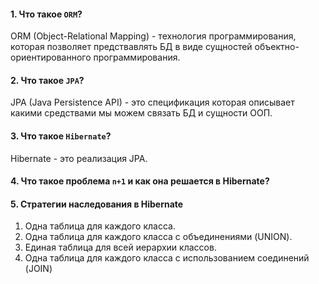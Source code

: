 #### 1. Что такое `ORM`?
ORM (Object-Relational Mapping) - технология программирования, которая позволяет предствавлять БД в виде сущностей объектно-ориентированного программирования.

#### 2. Что такое `JPA`?
JPA (Java Persistence API) - это спецификация которая описывает какими средствами мы можем связать БД и сущности ООП.

#### 3. Что такое `Hibernate`?
Hibernate - это реализация JPA. 

#### 4. Что такое проблема `n+1` и как она решается в Hibernate?

#### 5. Стратегии наследования в Hibernate
1. Одна таблица для каждого класса. 
2. Одна таблица для каждого класса с объединениями (UNION).
3. Единая таблица для всей иерархии классов.
4. Одна таблица для каждого класса с использованием соединений (JOIN)
